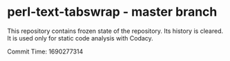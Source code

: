 # perl-text-tabswrap - master branch

This repository contains frozen state of the repository.
Its history is cleared. It is used only for static code
analysis with Codacy.

Commit Time: 1690277314